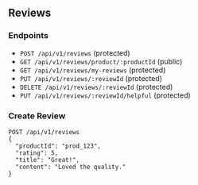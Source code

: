 ## Reviews

### Endpoints
- `POST /api/v1/reviews` (protected)
- `GET /api/v1/reviews/product/:productId` (public)
- `GET /api/v1/reviews/my-reviews` (protected)
- `PUT /api/v1/reviews/:reviewId` (protected)
- `DELETE /api/v1/reviews/:reviewId` (protected)
- `PUT /api/v1/reviews/:reviewId/helpful` (protected)

### Create Review
```
POST /api/v1/reviews
{
  "productId": "prod_123",
  "rating": 5,
  "title": "Great!",
  "content": "Loved the quality."
}
```


